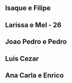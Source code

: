 ## Isaque e Filipe

## Larissa e Mel - 26

## Joao Pedro e Pedro

## Luis Cezar

## Ana Carla e Enrico